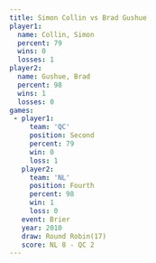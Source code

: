 ```yaml
---
title: Simon Collin vs Brad Gushue
player1:             
  name: Collin, Simon
  percent: 79        
  wins: 0            
  losses: 1          
player2:             
  name: Gushue, Brad 
  percent: 98        
  wins: 1            
  losses: 0          
games:
 - player1:          
     team: 'QC'      
     position: Second
     percent: 79     
     win: 0          
     loss: 1         
   player2:          
     team: 'NL'      
     position: Fourth
     percent: 98     
     win: 1          
     loss: 0         
   event: Brier         
   year: 2010           
   draw: Round Robin(17)
   score: NL 8 - QC 2   
---
```

